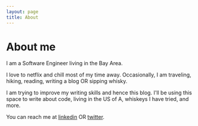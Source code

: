 ```yaml
---
layout: page
title: About
---
```



# About me

I am a Software Engineer living in the Bay Area. 

I love to netflix and chill most of my time away. Occasionally, I am traveling, hiking, reading, writing a blog OR sipping whisky.

I am trying to improve my writing skills and hence this blog. I'll be using this space to write about code, living in the US of A, whiskeys I have tried, and more.

You can reach me at [linkedin](https://www.linkedin.com/in/harshitmittal/) OR [twitter](https://twitter.com/hmittal83).
